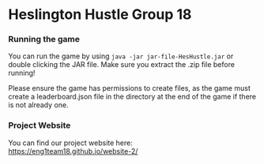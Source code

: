 # Heslington Hustle Group 18

### Running the game
You can run the game by using
`java -jar jar-file-HesHustle.jar` or double clicking the JAR file. Make sure you extract the .zip file before running!

Please ensure the game has permissions to create files, as the game must create a leaderboard.json file in the directory at the end of the game if there is not already one.

### Project Website
You can find our project website here: https://eng1team18.github.io/website-2/